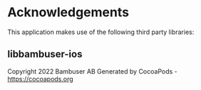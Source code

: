 # Acknowledgements
This application makes use of the following third party libraries:

## libbambuser-ios

Copyright 2022 Bambuser AB
Generated by CocoaPods - https://cocoapods.org
